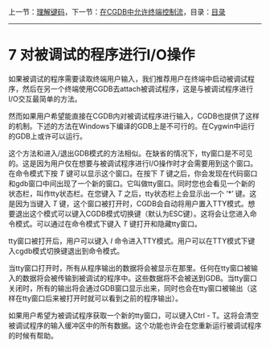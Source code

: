 上一节：[理解键码](<6.3.md>)，下一节：[在CGDB中允许终端控制流](<8.0.md>)，目录：[目录](<SUMMARY.md>)

----------

7 对被调试的程序进行I/O操作
===========

如果被调试的程序需要读取终端用户输入，我们推荐用户在终端中启动被调试程序，然后在另一个终端使用CGDB去attach被调试程序，这是与被调试程序进行I/O交互最简单的方法。

然而如果用户希望能直接在CGDB内对被调试程序进行输入，CGDB也提供了这样的机制。下述的方法在Windows下编译的GDB上是不可行的。在Cygwin中运行的GDB上或许可以运行。

这个方法和进入/退出GDB模式的方法相似。在缺省的情况下，tty窗口是不可见的。这是因为用户仅在想要与被调试程序进行I/O操作时才会需要用到这个窗口。在命令模式下按 *T* 键可以显示这个窗口。在按下 *T* 键之后，你会发现在代码窗口和gdb窗口中间出现了一个新的窗口。它叫做tty窗口。同时您也会看见一个新的状态栏，叫作tty状态栏。在您键入 *T* 之后，tty状态栏上会显示出一个 ‘*’ 键。这是因为当键入 *T* 键，这个窗口被打开时，CGDB会自动将用户置入TTY模式。想要退出这个模式可以键入CGDB模式切换键（默认为ESC键）。这将会让您进入命令模式。可以通过在命令模式下键入 *T* 键打开和隐藏tty窗口。

tty窗口被打开后，用户可以键入 *I* 命令进入TTY模式。用户可以在TTY模式下键入cgdb模式切换键退出到命令模式。

当tty窗口打开时，所有从程序输出的数据将会被显示在那里。任何在tty窗口被输入的数据将会被传输到被调试的程序中。这些数据将不会被送到GDB。当tty窗口关闭时，所有的输出将会通过GDB窗口显示出来，同时也会在tty窗口被输出（这样在tty窗口后来被打开时就可以看到之前的程序输出）。

如果用户希望为被调试程序获取一个新的tty窗口，可以键入Ctrl - T。这将会清空被调试程序的输入缓冲区中的所有数据。这个功能也许会在您重新运行被调试程序的时候有帮助。
